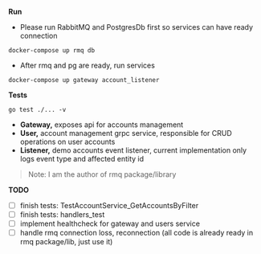 **Run**
* Please run RabbitMQ and PostgresDb first so services can have ready connection
```shell
docker-compose up rmq db
```
* After rmq and pg are ready, run services
```shell
docker-compose up gateway account_listener
```

**Tests**
```shell
go test ./... -v
```

* **Gateway,** exposes api for accounts management
* **User,** account management grpc service, responsible for CRUD operations on user accounts
* **Listener,** demo accounts event listener, current implementation only logs event type and affected entity id

> Note: I am the author of rmq package/library

**TODO**
- [ ] finish tests: TestAccountService_GetAccountsByFilter
- [ ] finish tests: handlers_test
- [ ] implement healthcheck for gateway and users service
- [ ] handle rmq connection loss, reconnection (all code is already ready in rmq package/lib, just use it)